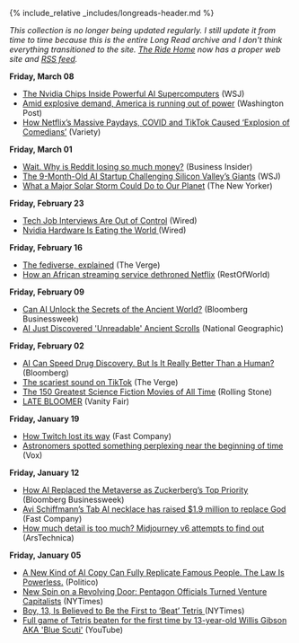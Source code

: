{% include_relative _includes/longreads-header.md %}

_This collection is no longer being updated regularly. I still update it from time to time because this is the entire Long Read archive and I don't think everything transitioned to the site. [The Ride Home](https://www.ridehome.info/podcast/techmeme-ride-home/) now has a proper web site and [RSS feed](https://feedly.com/i/subscription/feed/https://www.ridehome.info/rss/)._

**Friday, March 08**
  * [The Nvidia Chips Inside Powerful AI Supercomputers](https://www.wsj.com/tech/ai/nvidia-chip-technology-artificial-intelligence-006e29d4?st=s1329ktjxk0q7vv&reflink=desktopwebshare_permalink) (WSJ)
  * [Amid explosive demand, America is running out of power](https://www.washingtonpost.com/business/2024/03/07/ai-data-centers-power/?pwapi_token=eyJ0eXAiOiJKV1QiLCJhbGciOiJIUzI1NiJ9.eyJyZWFzb24iOiJnaWZ0IiwibmJmIjoxNzA5Nzg3NjAwLCJpc3MiOiJzdWJzY3JpcHRpb25zIiwiZXhwIjoxNzExMTY2Mzk5LCJpYXQiOjE3MDk3ODc2MDAsImp0aSI6IjliZWI1MmRjLTVlNTEtNGMxMC04NGI2LTFkNGM4ZWEzYzUyOCIsInVybCI6Imh0dHBzOi8vd3d3Lndhc2hpbmd0b25wb3N0LmNvbS9idXNpbmVzcy8yMDI0LzAzLzA3L2FpLWRhdGEtY2VudGVycy1wb3dlci8ifQ.wqy9LpWJmz3tpAjhvXDkiSHZbNYW-ikg6B44j9dGk0Q) (Washington Post)
  * [How Netflix’s Massive Paydays, COVID and TikTok Caused ‘Explosion of Comedians’](https://variety.com/2024/tv/features/netflix-covid-tiktok-caused-explosion-of-comedians-1235932345/) (Variety)

**Friday, March 01**
  * [Wait. Why is Reddit losing so much money?](https://www.businessinsider.com/why-reddit-loses-money-ipo-research-development-revenue-2024-2024-2) (Business Insider)
  * [The 9-Month-Old AI Startup Challenging Silicon Valley’s Giants](https://www.wsj.com/tech/ai/the-9-month-old-ai-startup-challenging-silicon-valleys-giants-ee2e4c48?st=da0iq9hm34b0awk&reflink=desktopwebshare_permalink) (WSJ)
  * [What a Major Solar Storm Could Do to Our Planet](https://www.newyorker.com/magazine/2024/03/04/what-a-major-solar-storm-could-do-to-our-planet) (The New Yorker)

**Friday, February 23**
  * [Tech Job Interviews Are Out of Control](https://www.wired.com/story/tech-job-interviews-out-of-control/) (Wired)
  * [Nvidia Hardware Is Eating the World ](https://www.wired.com/story/nvidia-hardware-is-eating-the-world-jensen-huang/)(Wired)

**Friday, February 16**
  * [The fediverse, explained](https://www.theverge.com/24063290/fediverse-explained-activitypub-social-media-open-protocol?utm_source=flipboard&utm_content=tech%2Fmagazine%2FTech+Longreads) (The Verge)
  * [How an African streaming service dethroned Netflix](https://restofworld.org/2024/showmax-subscription-africa-netflix/) (RestOfWorld)

**Friday, February 09**
  * [Can AI Unlock the Secrets of the Ancient World?](https://www.bloomberg.com/features/2024-ai-unlock-ancient-world-secrets/?sref=Szq5ylDR) (Bloomberg Businessweek)
  * [AI Just Discovered 'Unreadable' Ancient Scrolls](https://www.nationalgeographic.com/premium/article/herculaneum-scrolls-vesuvius-challenge-seales) (National Geographic)

**Friday, February 02**
  * [AI Can Speed Drug Discovery. But Is It Really Better Than a Human?](https://www.bloomberg.com/news/articles/2024-01-31/ai-speeds-up-drug-development-but-effectiveness-is-untested?sref=Szq5ylDR) (Bloomberg)
  * [The scariest sound on TikTok](https://www.theverge.com/24041562/tiktok-north-sea-hoist-the-colours?utm_source=flipboard&utm_content=tech%2Fmagazine%2FTech+Longreads) (The Verge)
  * [The 150 Greatest Science Fiction Movies of All Time](https://www.rollingstone.com/tv-movies/tv-movie-lists/best-sci-fi-movies-1234893930/the-martian-2013-1234931143/) (Rolling Stone)
  * [LATE BLOOMER](https://archive.vanityfair.com/article/2024/2/1/late-bloomer) (Vanity Fair)

**Friday, January 19**
  * [How Twitch lost its way](https://www.fastcompany.com/91010966/how-twitch-lost-its-way) (Fast Company)
  * [Astronomers spotted something perplexing near the beginning of time](https://www.vox.com/science/24040534/jwst-galaxies-big-bright-mystery-black-holes-cosmology) (Vox)


**Friday, January 12**
  * [How AI Replaced the Metaverse as Zuckerberg’s Top Priority](https://www.bloomberg.com/news/features/2024-01-11/mark-zuckerberg-pivots-to-ai-from-metaverse-to-further-his-legacy?sref=Szq5ylDR) (Bloomberg Businessweek)
  * [Avi Schiffmann’s Tab AI necklace has raised $1.9 million to replace God](https://www.fastcompany.com/91007630/avi-schiffmanns-tab-ai-necklace-has-raised-1-9-million-to-replace-god#:~:text=Schiffmann%20also%20reveals%20that%20he's,and%20CEO%20of%20Perplexity%20AI) (Fast Company)
  * [How much detail is too much? Midjourney v6 attempts to find out](https://arstechnica.com/information-technology/2024/01/a-crazy-update-midjourney-v6-upgrade-heaps-on-ai-generated-detail/) (ArsTechnica)


**Friday, January 05**
  * [A New Kind of AI Copy Can Fully Replicate Famous People. The Law Is Powerless.](https://www.politico.com/news/magazine/2023/12/30/ai-psychologist-chatbot-00132682) (Politico)
  * [New Spin on a Revolving Door: Pentagon Officials Turned Venture Capitalists](https://www.nytimes.com/2023/12/30/us/politics/pentagon-venture-capitalists.html?unlocked_article_code=1.KU0.6PT5.Il4DJtF8u_gG&smid=nytcore-ios-share&referringSource=articleShare) (NYTimes)
  * [Boy, 13, Is Believed to Be the First to ‘Beat’ Tetris ](https://www.nytimes.com/2024/01/03/arts/tetris-beat-blue-scuti.html?partner=slack&smid=sl-share)(NYTimes)
  * [Full game of Tetris beaten for the first time by 13-year-old Willis Gibson AKA 'Blue Scuti'](https://www.youtube.com/watch?v=BUYt6Zp8a04) (YouTube)
